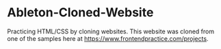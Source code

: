 # Ableton-Cloned-Website

Practicing HTML/CSS by cloning websites. This website was cloned from one of the samples here at https://www.frontendpractice.com/projects.
